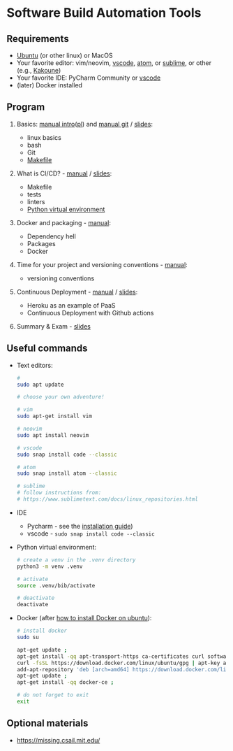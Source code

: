 # Software Build Automation Tools

## Requirements

- [Ubuntu](https://wiki.ubuntu.com/Releases) (or other linux) or MacOS
- Your favorite editor: vim/neovim, [vscode](https://code.visualstudio.com/), [atom](https://atom.io/), or [sublime](https://www.sublimetext.com/), or other (e.g., [Kakoune](https://www.redhat.com/sysadmin/kakoune-vi-text-editor))
- Your favorite IDE: PyCharm Community or [vscode](https://code.visualstudio.com/)
- (later) Docker installed

## Program

1. Basics: [manual intro](00_intro/README.md)([pl](00_intro/README_pl.md)) and [manual git](01_exercise/manual.md) / [slides](01_slides/index.pdf):

   - linux basics
   - bash
   - Git
   - [Makefile](01_exercise/example/)

2. What is CI/CD? - [manual](02_exercise/README.md) / [slides](02_slides/index.pdf):

   - Makefile
   - tests
   - linters
   - [Python virtual environment](https://docs.python.org/3/tutorial/venv.html)

3. Docker and packaging - [manual](03_exercise/README.md):

   - Dependency hell
   - Packages
   - Docker

4. Time for your project and versioning conventions - [manual](04_exercise/README.md):

   - versioning conventions

5. Continuous Deployment - [manual](05_exercise/README.md) / [slides](05_slides/index.pdf):

   - Heroku as an example of PaaS
   - Continuous Deployment with Github actions

6. Summary & Exam - [slides](06_slides/)

## Useful commands

- Text editors:

  ```bash
  # 
  sudo apt update
  
  # choose your own adventure!
  
  # vim
  sudo apt-get install vim
  
  # neovim
  sudo apt install neovim
  
  # vscode
  sudo snap install code --classic
  
  # atom
  sudo snap install atom --classic
  
  # sublime
  # follow instructions from:
  # https://www.sublimetext.com/docs/linux_repositories.html
  ```

- IDE

  - Pycharm - see the [installation guide](https://www.jetbrains.com/help/pycharm/installation-guide.html#toolbox))
  - vscode - `sudo snap install code --classic`

- Python virtual environment:

  ```bash
  # create a venv in the .venv directory
  python3 -m venv .venv

  # activate
  source .venv/bib/activate

  # deactivate
  deactivate
  ```

- Docker (after [how to install Docker on ubuntu](https://docs.docker.com/engine/install/ubuntu/#installation-methods)):

   ```bash
   # install docker
   sudo su

   apt-get update ;
   apt-get install -qq apt-transport-https ca-certificates curl software-properties-common ;
   curl -fsSL https://download.docker.com/linux/ubuntu/gpg | apt-key add - ;
   add-apt-repository 'deb [arch=amd64] https://download.docker.com/linux/ubuntu '$(lsb_release -cs)' stable' ;
   apt-get update ;
   apt-get install -qq docker-ce ;

   # do not forget to exit
   exit
   ```

## Optional materials

- https://missing.csail.mit.edu/
